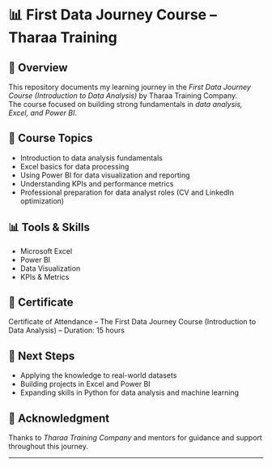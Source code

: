 # 📊 First Data Journey Course – Tharaa Training

## 📌 Overview
This repository documents my learning journey in the *First Data Journey Course (Introduction to Data Analysis)* by Tharaa Training Company.  
The course focused on building strong fundamentals in *data analysis, Excel, and Power BI*.

## 📂 Course Topics
- Introduction to data analysis fundamentals  
- Excel basics for data processing  
- Using Power BI for data visualization and reporting  
- Understanding KPIs and performance metrics  
- Professional preparation for data analyst roles (CV and LinkedIn optimization)  

## 📊 Tools & Skills
- Microsoft Excel  
- Power BI  
- Data Visualization  
- KPIs & Metrics  

## 📜 Certificate
Certificate of Attendance – The First Data Journey Course (Introduction to Data Analysis) – Duration: 15 hours  

## 🚀 Next Steps
- Applying the knowledge to real-world datasets  
- Building projects in Excel and Power BI  
- Expanding skills in Python for data analysis and machine learning  

## 🤝 Acknowledgment
Thanks to *Tharaa Training Company* and mentors for guidance and support throughout this journey.


---
